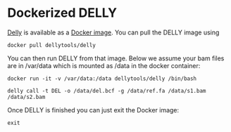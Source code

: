 Dockerized DELLY
================

[Delly](https://github.com/dellytools/delly) is available as a [Docker image](https://hub.docker.com/r/dellytools/delly/). You can pull the DELLY image using

`docker pull dellytools/delly`

You can then run DELLY from that image. Below we assume your bam files are in /var/data which is mounted as /data in the docker container:

`docker run -it -v /var/data:/data dellytools/delly /bin/bash`

`delly call -t DEL -o /data/del.bcf -g /data/ref.fa /data/s1.bam /data/s2.bam`

Once DELLY is finished you can just exit the Docker image:

`exit`
